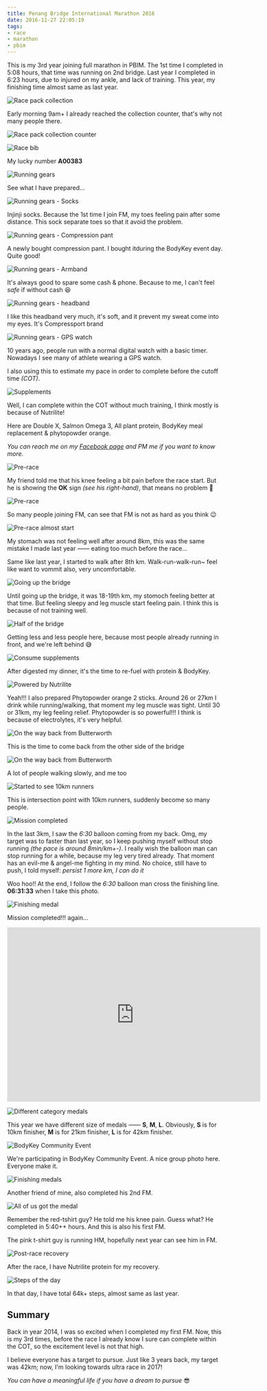 ```yaml
---
title: Penang Bridge International Marathon 2016
date: 2016-11-27 22:05:19
tags:
- race
- marathon
- pbim
---
```


This is my 3rd year joining full marathon in PBIM. The 1st time I completed in 5:08 hours, that time was running on 2nd bridge. Last year I completed in 6:23 hours, due to injured on my ankle, and lack of training. This year, my finishing time almost same as last year.

![Race pack collection](https://c7.staticflickr.com/6/5748/31252706046_ef47305386_k.jpg)

Early morning 9am+ I already reached the collection counter, that's why not many people there.

![Race pack collection counter](https://c7.staticflickr.com/6/5745/30467307974_788f893976_k.jpg)

![Race bib](https://c3.staticflickr.com/6/5556/30921046970_49e1bcec64_k.jpg)

My lucky number **A00383**

![Running gears](https://c2.staticflickr.com/6/5783/30481315313_ab3ccf8a77_k.jpg)

See what I have prepared...

![Running gears - Socks](https://c1.staticflickr.com/6/5743/31252698336_1edfd06004_k.jpg)

Injinji socks. Because the 1st time I join FM, my toes feeling pain after some distance. This sock separate toes so that it avoid the problem.

![Running gears - Compression pant](https://c6.staticflickr.com/6/5606/31289214685_760e693e37_k.jpg)

A newly bought compression pant. I bought itduring the BodyKey event day. Quite good!

![Running gears - Armband](https://c6.staticflickr.com/6/5502/31174192821_d55d8bf688_k.jpg")

It's always good to spare some cash & phone. Because to me, I can't feel _safe_ if without cash 😆

![Running gears - headband](https://c4.staticflickr.com/6/5641/31174191571_3b03a92299_k.jpg)

I like this headband very much, it's soft, and it prevent my sweat come into my eyes. It's Compressport brand

![Running gears - GPS watch](https://c4.staticflickr.com/6/5348/31289213755_fc979b1949_k.jpg)

10 years ago, people run with a normal digital watch with a basic timer. Nowadays I see many of athlete wearing a GPS watch.

I also using this to estimate my pace in order to complete before the cutoff time _(COT)_.

![Supplements](https://c4.staticflickr.com/6/5512/31174224891_bcaadf151b_k.jpg)

Well, I can complete within the COT without much training, I think mostly is because of Nutrilite!

Here are Double X, Salmon Omega 3, All plant protein, BodyKey meal replacement & phytopowder orange.

_You can reach me on my [Facebook page](http://www.facebook.com/jsify) and PM me if you want to know more._

![Pre-race](https://c1.staticflickr.com/6/5830/30921046040_89850d84be_k.jpg)

My friend told me that his knee feeling a bit pain before the race start. But he is showing the **OK** sign _(see his right-hand)_, that means no problem 🤔

![Pre-race](https://c4.staticflickr.com/6/5528/31289206795_51bab18052_k.jpg)

So many people joining FM, can see that FM is not as hard as you think 😉

![Pre-race almost start](https://c7.staticflickr.com/6/5658/30921044950_0e54662987_k.jpg)

My stomach was not feeling well after around 8km, this was the same mistake I made last year —— eating too much before the race...

Same like last year, I started to walk after 8th km. Walk-run-walk-run~ feel like want to vommit also, very uncomfortable.

![Going up the bridge](https://c3.staticflickr.com/6/5567/30921044170_dec36d56cc_k.jpg)

Until going up the bridge, it was 18-19th km, my stomoch feeling better at that time. But feeling sleepy and leg muscle start feeling pain. I think this is because of not training well.

![Half of the bridge](https://c4.staticflickr.com/6/5480/31289201675_875e1a025a_k.jpg)

Getting less and less people here, because most people already running in front, and we're left behind 😅

![Consume supplements](https://c5.staticflickr.com/6/5673/30921043260_988aa80ed1_k.jpg)

After digested my dinner, it's the time to re-fuel with protein & BodyKey.

![Powered by Nutrilite](https://c2.staticflickr.com/6/5456/30481345953_ddfec3f05c_k.jpg)

Yeah!!! I also prepared Phytopowder orange 2 sticks. Around 26 or 27km I drink while running/walking, that moment my leg muscle was tight. Until 30 or 31km, my leg feeling relief. Phytopowder is so powerful!!! I think is because of electrolytes, it's very helpful.

![On the way back from Butterworth](https://c1.staticflickr.com/6/5566/30921041160_3cd58d32d2_k.jpg)

This is the time to come back from the other side of the bridge

![On the way back from Butterworth](https://c3.staticflickr.com/6/5490/31252682346_3975730a19_k.jpg)

A lot of people walking slowly, and me too

![Started to see 10km runners](https://c3.staticflickr.com/6/5565/30921038410_3b8911dc63_k.jpg)

This is intersection point with 10km runners, suddenly become so many people.

![Mission completed](https://c1.staticflickr.com/6/5544/31252680296_e2172cb5bb_k.jpg)

In the last 3km, I saw the _6:30_ balloon coming from my back. Omg, my target was to faster than last year, so I keep pushing myself without stop running _(the pace is around 8min/km+-)_. I really wish the balloon man can stop running for a while, because my leg very tired already. That moment has an evil-me & angel-me fighting in my mind. No choice, still have to push, I told myself: _persist 1 more km, I can do it_

Woo hoo!! At the end, I follow the _6:30_ balloon man cross the finishing line. **06:31:33** when I take this photo.

![Finishing medal](https://c3.staticflickr.com/6/5760/30921030490_4ed28f3d59_k.jpg)

Mission completed!!! again...

<iframe height='405' width='590' frameborder='0' allowtransparency='true' scrolling='no' src='https://www.strava.com/activities/788038984/embed/a55d2cb881f0d6e5ca6d79e5016d6228cb601c6f'></iframe>

![Different category medals](/files/posts/penang-bridge-international-marathon-2016/images/pbim2016-medals.jpg)

This year we have different size of medals —— **S**, **M**, **L**. Obviously, **S** is for 10km finisher, **M** is for 21km finisher, **L** is for 42km finisher.

![BodyKey Community Event](https://c5.staticflickr.com/6/5485/31252678396_bb2b419198_k.jpg)

We're participating in BodyKey Community Event. A nice group photo here. Everyone make it.

![Finishing medals](https://c1.staticflickr.com/6/5606/31144818472_34310fd0d9_k.jpg)

Another friend of mine, also completed his 2nd FM.

![All of us got the medal](https://c8.staticflickr.com/6/5737/30481317023_31d72d63b8_k.jpg)

Remember the red-tshirt guy? He told me his knee pain. Guess what? He completed in 5:40++ hours. And this is also his first FM.

The pink t-shirt guy is running HM, hopefully next year can see him in FM.

![Post-race recovery](https://c8.staticflickr.com/6/5478/31174194071_69b6c87478_b.jpg)

After the race, I have Nutrilite protein for my recovery.

![Steps of the day](https://c2.staticflickr.com/6/5647/31174189761_1fd85efaf0_b.jpg)

In that day, I have total 64k+ steps, almost same as last year.

## Summary

Back in year 2014, I was so excited when I completed my first FM. Now, this is my 3rd times, before the race I already know I sure can complete within the COT, so the excitement level is not that high.

I believe everyone has a target to pursue. Just like 3 years back, my target was 42km; now, I'm looking towards ultra race in 2017!

_You can have a meaningful life if you have a dream to pursue_ 😎
